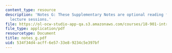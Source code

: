 ```yaml
---
content_type: resource
description: 'Notes G: These Supplementary Notes are optional reading for the corresponding
  lecture sessions.'
file: https://ol-ocw-studio-app-qa.s3.amazonaws.com/courses/18-901-introduction-to-topology-fall-2004/534f34d4acff6e5733e89234c5e397bf_notes_g.pdf
file_type: application/pdf
resourcetype: Document
title: notes_g.pdf
uid: 534f34d4-acff-6e57-33e8-9234c5e397bf
---
```

